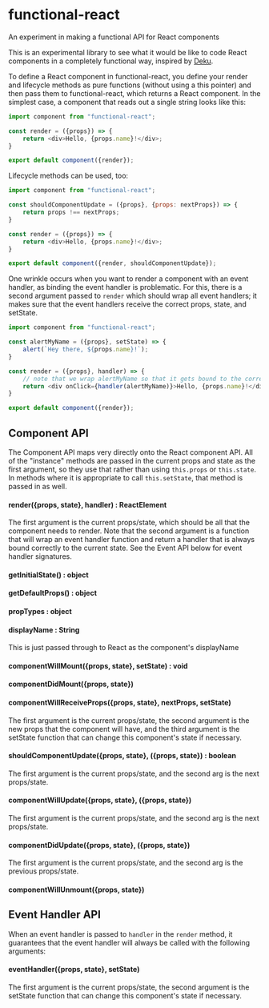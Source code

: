 # functional-react
An experiment in making a functional API for React components

This is an experimental library to see what it would be like to code React components in a completely functional way, inspired by [Deku](https://github.com/dekujs/deku).

To define a React component in functional-react, you define your render and lifecycle methods as pure functions (without using a this pointer) and then pass them to functional-react, which returns a React component. In the simplest case, a component that reads out a single string looks like this:

```javascript
import component from "functional-react";

const render = ({props}) => {
	return <div>Hello, {props.name}!</div>;
} 

export default component({render});
```

Lifecycle methods can be used, too:

```javascript
import component from "functional-react";

const shouldComponentUpdate = ({props}, {props: nextProps}) => {
	return props !== nextProps;
}

const render = ({props}) => {
	return <div>Hello, {props.name}!</div>;
} 

export default component({render, shouldComponentUpdate});
```

One wrinkle occurs when you want to render a component with an event handler, as binding the event handler is problematic. For this, there is a second argument passed to `render` which should wrap all event handlers; it makes sure that the event handlers receive the correct props, state, and setState.

```javascript
import component from "functional-react";

const alertMyName = ({props}, setState) => {
	alert(`Hey there, ${props.name}!`);
}

const render = ({props}, handler) => {
	// note that we wrap alertMyName so that it gets bound to the correct data.
	return <div onClick={handler(alertMyName)}>Hello, {props.name}!</div>;
} 

export default component({render});
```

## Component API

The Component API maps very directly onto the React component API. All of the "instance" methods are passed in the current props and state as the first argument, so they use that rather than using `this.props` or `this.state`. In methods where it is appropriate to call `this.setState`, that method is passed in as well.

#### render({props, state}, handler) : ReactElement
The first argument is the current props/state, which should be all that the component needs to render. Note that the second argument is a function that will wrap an event handler function and return a handler that is always bound correctly to the current state. See the Event API below for event handler signatures.

#### getInitialState() : object

#### getDefaultProps() : object

#### propTypes : object

#### displayName : String
This is just passed through to React as the component's displayName

#### componentWillMount({props, state}, setState) : void

#### componentDidMount({props, state})


#### componentWillReceiveProps({props, state}, nextProps, setState)
The first argument is the current props/state, the second argument is the new props that the component will have, and the third argument is the setState function that can change this component's state if necessary. 

#### shouldComponentUpdate({props, state}, ({props, state}) : boolean  
The first argument is the current props/state, and the second arg is the next props/state.

#### componentWillUpdate({props, state}, ({props, state})
The first argument is the current props/state, and the second arg is the next props/state.

#### componentDidUpdate({props, state}, ({props, state})
The first argument is the current props/state, and the second arg is the previous props/state.

#### componentWillUnmount({props, state})

## Event Handler API

When an event handler is passed to `handler` in the `render` method, it guarantees that the event handler will always be called with the following arguments:

#### eventHandler({props, state}, setState)
The first argument is the current props/state, the second argument is the setState function that can change this component's state if necessary.


